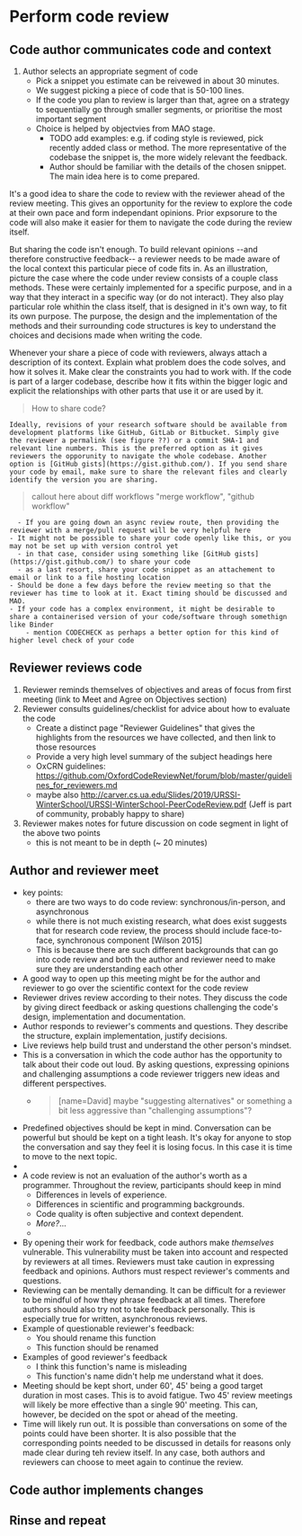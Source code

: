 # Perform code review

## Code author communicates code and context

1. Author selects an appropriate segment of code
    - Pick a snippet you estimate can be reivewed in about 30 minutes.
    - We suggest picking a piece of code that is 50-100 lines.
    - If the code you plan to review is larger than that, agree on a strategy to sequentially go through smaller segments, or prioritise the most important segment
    - Choice is helped by objectvies from MAO stage.
      - TODO add examples: e.g. if coding style is reviewed, pick recently added class or method. The more representative of the codebase the snippet is, the more widely relevant the feedback.
      - Author should be familiar with the details of the chosen snippet. The main idea here is to come prepared.

It's a good idea to share the code to review with the reviewer ahead
of the review meeting. This gives an opportunity for the review to
explore the code at their own pace and form independant
opinions. Prior expsorure to the code will also make it easier for
them to navigate the code during the review itself.

But sharing the code isn't enough. To build relevant opinions --and
therefore constructive feedback-- a reviewer needs to be made aware of
the local context this particular piece of code fits in. As an
illustration, picture the case where the code under review consists of
a couple class methods. These were certainly implemented for a
specific purpose, and in a way that they interact in a specific way
(or do not interact). They also play particular role whithin the class
itself, that is designed in it's own way, to fit its own purpose. The
purpose, the design and the implementation of the methods and their
surrounding code structures is key to understand the choices and
decisions made when writing the code.

Whenever your share a piece of code with reviewers, always attach a
description of its context. Explain what problem does the code solves,
and how it solves it. Make clear the constraints you had to work with.
If the code is part of a larger codebase, describe how it fits within
the bigger logic and explicit the relationships with other parts that
use it or are used by it.

> How to share code?
 
    Ideally, revisions of your research software should be available from
    development platforms like GitHub, GitLab or Bitbucket. Simply give
    the reviewer a permalink (see figure ??) or a commit SHA-1 and
    relevant line numbers. This is the preferred option as it gives
    reviewers the opporunity to navigate the whole codebase. Another
    option is [GitHub gists](https://gist.github.com/). If you send share
    your code by email, make sure to share the relevant files and clearly
    identify the version you are sharing.

> callout here about diff workflows "merge workflow", "github workflow"

      - If you are going down an async review route, then providing the reviewer with a merge/pull request will be very helpful here
    - It might not be possible to share your code openly like this, or you may not be set up with version control yet
      - in that case, consider using something like [GitHub gists](https://gist.github.com/) to share your code
      - as a last resort, share your code snippet as an attachement to email or link to a file hosting location
    - Should be done a few days before the review meeting so that the reviewer has time to look at it. Exact timing should be discussed and MAO.
    - If your code has a complex environment, it might be desirable to share a containerised version of your code/software through somethign like Binder
        - mention CODECHECK as perhaps a better option for this kind of higher level check of your code


## Reviewer reviews code

1. Reviewer reminds themselves of objectives and areas of focus from first meeting (link to Meet and Agree on Objectives section)
1. Reviewer consults guidelines/checklist for advice about how to evaluate the code
    - Create a distinct page "Reviewer Guidelines" that gives the highlights from the resources we have collected, and then link to those resources
    - Provide a very high level summary of the subject headings here
    - OxCRN guidelines: https://github.com/OxfordCodeReviewNet/forum/blob/master/guidelines_for_reviewers.md
    - maybe also http://carver.cs.ua.edu/Slides/2019/URSSI-WinterSchool/URSSI-WinterSchool-PeerCodeReview.pdf (Jeff is part of community, probably happy to share)
4. Reviewer makes notes for future discussion on code segment in light of the above two points
    - this is not meant to be in depth (~ 20 minutes)

## Author and reviewer meet
- key points:
  -  there are two ways to do code review: synchronous/in-person, and asynchronous
  -  while there is not much existing research, what does exist suggests that for research code review, the process should include face-to-face, synchronous component [Wilson 2015]
  -  This is because there are such different backgrounds that can go into code review and both the author and reviewer need to make sure they are understanding each other
- A good way to open up this meeting might be for the author and reviewer to go over the scientific context for the code review
- Reviewer drives review according to their notes. They discuss the code by giving direct feedback or asking questions challenging the code's design, implementation and documentation.
- Author responds to reviewer's comments and questions. They describe the structure, explain implementation, justify decisions.
- Live reviews help build trust and understand the other person's mindset.
- This is a conversation in which the code author has the opportunity to talk about their code out loud. By asking questions, expressing opinions and challenging assumptions a code reviewer triggers new ideas and different perspectives.
  - > [name=David] maybe "suggesting alternatives" or something a bit less aggressive than  "challenging assumptions"?
- Predefined objectives should be kept in mind. Conversation can be powerful but should be kept on a tight leash. It's okay for anyone to stop the conversation and say they feel it is losing focus. In this case it is time to move to the next topic.
-
- A code review is not an evaluation of the author's worth as a programmer. Throughout the review, participants should keep in mind
  -  Differences in levels of experience.
  -  Differences in scientific and programming backgrounds.
  -  Code quality is often subjective and context dependent.
  -  *More?*...
  -  
- By opening their work for feedback, code authors make *themselves* vulnerable. This vulnerability must be taken into account and respected by reviewers at all times. Reviewers must take caution in expressing feedback and opinions. Authors must respect reviewer's comments and questions.
- Reviewing can be mentally demanding. It can be difficult for a reviewer to be mindful of how they phrase feedback at all times. Therefore authors should also try not to take feedback personally. This is especially true for written, asynchronous reviews.
- Example of questionable reviewer's feedback:
  - You should rename this function
  - This function should be renamed
- Examples of good reviewer's feedback
  - I think this function's name is misleading
  - This function's name didn't help me understand what it does.
- Meeting should be kept short, under 60', 45' being a good target duration in most cases. This is to avoid fatigue. Two 45' review meetings will likely be more effective than a single 90' meeting. This can, however, be decided on the spot or ahead of the meeting.
- Time will likely run out. It is possible than conversations on some of the points could have been shorter. It is also possible that the corresponding points needed to be discussed in details for reasons only made clear during teh review itself. In any case, both authors and reviewers can choose to meet again to continue the review.

## Code author implements changes

## Rinse and repeat
